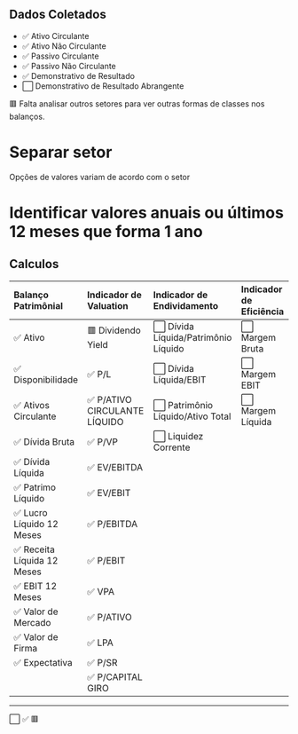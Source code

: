 ## Dados Coletados
* ✅ Ativo Circulante<br>
* ✅ Ativo Não Circulante<br>
* ✅ Passivo Circulante<br>
* ✅ Passivo Não Circulante<br>
* ✅ Demonstrativo de Resultado
* ⬜ Demonstrativo de Resultado Abrangente

🟥 Falta analisar outros setores para ver outras formas de classes nos balanços.


# Separar setor
Opções de valores variam de acordo com o setor

# Identificar valores anuais ou últimos 12 meses que forma 1 ano

## Calculos 
|Balanço Patrimônial           |Indicador de Valuation       |Indicador de Endividamento           |Indicador de Eficiência   |
|:-----------------------------|:----------------------------|:------------------------------------|:-------------------------|
|✅ Ativo                      |🟥 Dividendo Yield           |⬜ Dívida Líquida/Patrimônio Líquido |⬜ Margem Bruta           |           
|✅ Disponibilidade            |✅ P/L                       |⬜ Dívida Líquida/EBIT               |⬜ Margem EBIT            |
|✅ Ativos Circulante          |✅ P/ATIVO CIRCULANTE LÍQUIDO|⬜ Patrimônio Líquido/Ativo Total    |⬜ Margem Líquida         |            
|✅ Dívida Bruta               |✅ P/VP                      |⬜ Liquidez Corrente                 |                          |
|✅ Dívida Líquida             |✅ EV/EBITDA                 |                                     |                          |
|✅ Patrimo Líquido            |✅ EV/EBIT                   |                                     |                          |
|✅ Lucro Líquido 12 Meses     |✅ P/EBITDA                  |                                     |                          |
|✅ Receita Líquida 12 Meses   |✅ P/EBIT                    |                                     |                          |
|✅ EBIT 12 Meses              |✅ VPA                       |                                     |                          |
|✅ Valor de Mercado           |✅ P/ATIVO                   |                                     |                          |
|✅ Valor de Firma             |✅ LPA                       |                                     |                          |
|✅ Expectativa                |✅ P/SR                      |                                     |                          |
|                              |✅ P/CAPITAL GIRO            |                                     |                          |





---
⬜ ✅ 🟥
